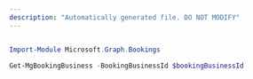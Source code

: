 ```yaml
---
description: "Automatically generated file. DO NOT MODIFY"
---
```


```powershell

Import-Module Microsoft.Graph.Bookings

Get-MgBookingBusiness -BookingBusinessId $bookingBusinessId

```